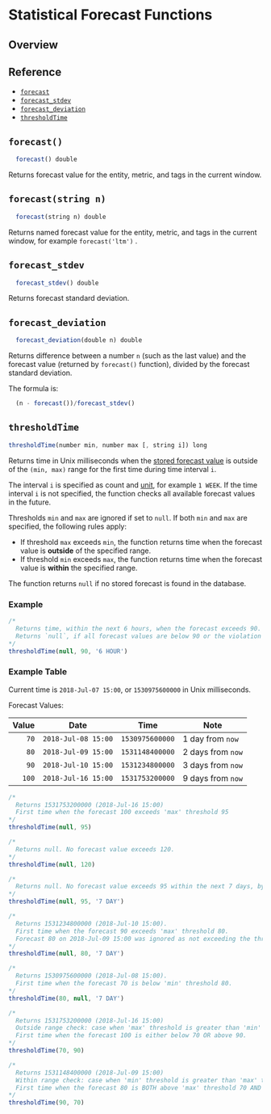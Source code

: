 # Statistical Forecast Functions

## Overview

## Reference

* [`forecast`](#forecast)
* [`forecast_stdev`](#forecast_stdev)
* [`forecast_deviation`](#forecast_deviation)
* [`thresholdTime`](#thresholdtime)

## `forecast()`

```javascript
  forecast() double
```

Returns forecast value for the entity, metric, and tags in the current window.

## `forecast(string n)`

```javascript
  forecast(string n) double
```

Returns named forecast value for the entity, metric, and tags in the current window, for example `forecast('ltm')` .

## `forecast_stdev`

```javascript
  forecast_stdev() double
```

Returns forecast standard deviation.

## `forecast_deviation`

```javascript
  forecast_deviation(double n) double
```

Returns difference between a number `n` (such as the last value) and the forecast value (returned by `forecast()` function), divided by the forecast standard deviation.

The formula is:

```javascript
  (n - forecast())/forecast_stdev()
```

## `thresholdTime`

```javascript
thresholdTime(number min, number max [, string i]) long
```

Returns time in Unix milliseconds when the [stored forecast value](../forecasting/README.md) is outside of the `(min, max)` range for the first time during time interval `i`.

The interval `i` is specified as count and [unit](../api/data/series/time-unit.md), for example `1 WEEK`. If the time interval `i` is not specified, the function checks all available forecast values in the future.

Thresholds `min` and `max` are ignored if set to `null`. If both `min` and `max` are specified, the following rules apply:

* If threshold `max` exceeds `min`, the function returns time when the forecast value is **outside** of the specified range.
* If threshold `min` exceeds `max`, the function returns time when the forecast value is **within** the specified range.

The function returns `null` if no stored forecast is found in the database.

### Example

```javascript
/*
  Returns time, within the next 6 hours, when the forecast exceeds 90.
  Returns `null`, if all forecast values are below 90 or the violation occurs after the `6 HOUR` window.
*/
thresholdTime(null, 90, '6 HOUR')
```

### Example Table

Current time is `2018-Jul-07 15:00`, or `1530975600000` in Unix milliseconds.

Forecast Values:

| **Value** | **Date** | **Time**  | **Note** |
|---:|---|---|---|
| `70` | `2018-Jul-08 15:00` | `1530975600000` | 1 day from `now` |
| `80` | `2018-Jul-09 15:00` | `1531148400000` | 2 days from `now` |
| `90` | `2018-Jul-10 15:00` | `1531234800000` | 3 days from `now` |
| `100` | `2018-Jul-16 15:00` | `1531753200000` | 9 days from `now` |

```javascript
/*
  Returns 1531753200000 (2018-Jul-16 15:00)
  First time when the forecast 100 exceeds 'max' threshold 95
*/
thresholdTime(null, 95)
```

```javascript
/*
  Returns null. No forecast value exceeds 120.
*/
thresholdTime(null, 120)
```

```javascript
/*
  Returns null. No forecast value exceeds 95 within the next 7 days, by 2018-Jul-14 15:00.
*/
thresholdTime(null, 95, '7 DAY')
```

```javascript
/*
  Returns 1531234800000 (2018-Jul-10 15:00).
  First time when the forecast 90 exceeds 'max' threshold 80.
  Forecast 80 on 2018-Jul-09 15:00 was ignored as not exceeding the threshold.
*/
thresholdTime(null, 80, '7 DAY')
```

```javascript
/*
  Returns 1530975600000 (2018-Jul-08 15:00).
  First time when the forecast 70 is below 'min' threshold 80.
*/
thresholdTime(80, null, '7 DAY')
```

```javascript
/*
  Returns 1531753200000 (2018-Jul-16 15:00)
  Outside range check: case when 'max' threshold is greater than 'min' threshold.
  First time when the forecast 100 is either below 70 OR above 90.
*/
thresholdTime(70, 90)
```

```javascript
/*
  Returns 1531148400000 (2018-Jul-09 15:00)
  Within range check: case when 'min' threshold is greater than 'max' threshold.
  First time when the forecast 80 is BOTH above 'max' threshold 70 AND below 'min' threshold 90.
*/
thresholdTime(90, 70)
```